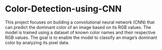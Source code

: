 # Color-Detection-using-CNN
This project focuses on building a convolutional neural network (CNN) that can predict the dominant color of an image based on its RGB values. The model is trained using a dataset of known color names and their respective RGB values. The goal is to enable the model to classify an image’s dominant color by analyzing its pixel data.
